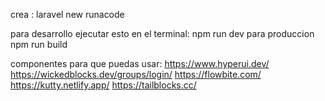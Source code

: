 crea :
laravel new runacode

para desarrollo
ejecutar esto en el terminal:
npm run dev
para produccion
npm run build



componentes para que puedas usar:
https://www.hyperui.dev/
https://wickedblocks.dev/groups/login/
https://flowbite.com/
https://kutty.netlify.app/
https://tailblocks.cc/
